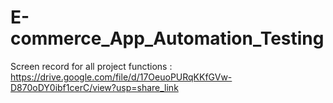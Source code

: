 # E-commerce_App_Automation_Testing

Screen record for all project functions : https://drive.google.com/file/d/17OeuoPURqKKfGVw-D870oDY0ibf1cerC/view?usp=share_link
